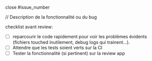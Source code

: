 close #issue_number

// Description de la fonctionnalité ou du bug

checklist avant review:
- [ ] reparcourir le code rapidement pour voir les problèmes évidents (fichiers touched inutilement, debug logs qui trainent...).
- [ ] Attendre que les tests soient verts sur la CI
- [ ] Tester la fonctionnalité (si pertinent) sur la review app
